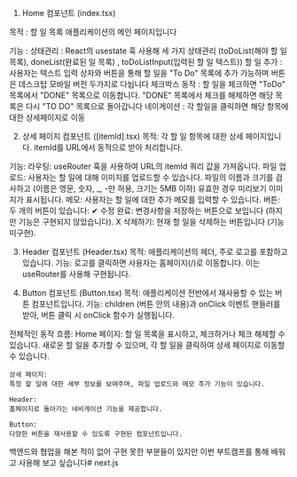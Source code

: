1. Home 컴포넌트 (index.tsx)

목적 : 할 일 목록 애플리케이션의 메인 페이지입니다

기능 : 
    상태관리 : React의 usestate 훅 사용해 세 가지 상태관리 (toDoList(해야 할 일 목록), doneList(완료된 일 목록) , toDoListInput(입력된 할 일 텍스트))
    할 일 추가 : 사용자는 텍스트 입력 상자와 버튼을 통해 할 일을 "To Do" 목록에 추가 가능하며 버튼은 데스크탑 모바일 버전 두가지로 다뉩니다
    체크박스 동작 : 할 일을 체크하면 "ToDo" 목록에서 "DONE" 목록으로 이동합니다.
    "DONE" 목록에서 체크를 해제하면 해당 목록은 다시 "TO DO" 목록으로 돌아갑니다
    네이게이션 : 각 할일을 클릭하면 해당 항목에 대한 상세페이지로 이동

2. 상세 페이지 컴포넌트 ([itemId].tsx)
목적: 각 할 일 항목에 대한 상세 페이지입니다. itemId를 URL에서 동적으로 받아 처리합니다.

기능:
    라우팅: useRouter 훅을 사용하여 URL의 itemId 쿼리 값을 가져옵니다.
    파일 업로드:
    사용자는 할 일에 대해 이미지를 업로드할 수 있습니다.
    파일의 이름과 크기를 검사하고 (이름은 영문, 숫자, _, -만 허용, 크기는 5MB 이하) 유효한 경우 미리보기 이미지가 표시됩니다.
    메모: 사용자는 할 일에 대한 추가 메모를 입력할 수 있습니다.
    버튼: 두 개의 버튼이 있습니다:
    ✔ 수정 완료: 변경사항을 저장하는 버튼으로 보입니다 (하지만 기능은 구현되지 않았습니다).
    X 삭제하기: 현재 할 일을 삭제하는 버튼입니다 (기능 미구현).

3. Header 컴포넌트 (Header.tsx)
    목적: 애플리케이션의 헤더, 주로 로고를 포함하고 있습니다.
    기능: 로고를 클릭하면 사용자는 홈페이지(/)로 이동합니다. 이는 useRouter를 사용해 구현됩니다.

4. Button 컴포넌트 (Button.tsx)
    목적: 애플리케이션 전반에서 재사용할 수 있는 버튼 컴포넌트입니다.
    기능: children (버튼 안의 내용)과 onClick 이벤트 핸들러를 받아, 버튼 클릭 시 onClick 함수가 실행됩니다.

전체적인 동작 흐름:
    Home 페이지:
    할 일 목록을 표시하고, 체크하거나 체크 해제할 수 있습니다.
    새로운 할 일을 추가할 수 있으며, 각 할 일을 클릭하여 상세 페이지로 이동할 수 있습니다.

    상세 페이지:
    특정 할 일에 대한 세부 정보를 보여주며, 파일 업로드와 메모 추가 기능이 있습니다.

    Header:
    홈페이지로 돌아가는 네비게이션 기능을 제공합니다.

    Button:
    다양한 버튼을 재사용할 수 있도록 구현된 컴포넌트입니다.


백엔드와 협업을 해본 적이 없어 구현 못한 부분들이 있지만 이번 부트캠프를 통해 배워고 사용해 보고 싶습니다# next.js
